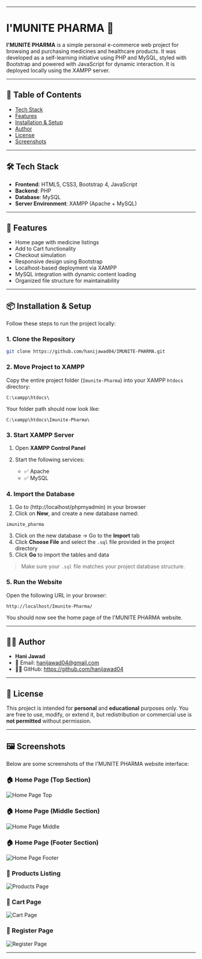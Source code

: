 
---

# I'MUNITE PHARMA 💊

**I'MUNITE PHARMA** is a simple personal e-commerce web project for browsing and purchasing medicines and healthcare products. It was developed as a self-learning initiative using PHP and MySQL, styled with Bootstrap and powered with JavaScript for dynamic interaction. It is deployed locally using the XAMPP server.

---

## 📌 Table of Contents

- [Tech Stack](#-tech-stack)
- [Features](#-features)
- [Installation & Setup](#-installation--setup)
- [Author](#-author)
- [License](#-license)
- [Screenshots](#-screenshots)

---

## 🛠️ Tech Stack

- **Frontend**: HTML5, CSS3, Bootstrap 4, JavaScript  
- **Backend**: PHP  
- **Database**: MySQL  
- **Server Environment**: XAMPP (Apache + MySQL)

---

## 🚀 Features

- Home page with medicine listings  
- Add to Cart functionality  
- Checkout simulation  
- Responsive design using Bootstrap  
- Localhost-based deployment via XAMPP  
- MySQL integration with dynamic content loading  
- Organized file structure for maintainability  

---

## 📦 Installation & Setup

Follow these steps to run the project locally:

### 1. Clone the Repository

```bash
git clone https://github.com/hanijawad04/IMUNITE-PHARMA.git
````


### 2. Move Project to XAMPP

Copy the entire project folder (`Imunite-Pharma`) into your XAMPP `htdocs` directory:

```
C:\xampp\htdocs\
```

Your folder path should now look like:

```
C:\xampp\htdocs\Imunite-Pharma\
```

### 3. Start XAMPP Server

1. Open **XAMPP Control Panel**
2. Start the following services:

   * ✅ Apache
   * ✅ MySQL

### 4. Import the Database

1. Go to (http://localhost/phpmyadmin) in your browser
2. Click on **New**, and create a new database named:

```
imunite_pharma
```

3. Click on the new database → Go to the **Import** tab
4. Click **Choose File** and select the `.sql` file provided in the project directory
5. Click **Go** to import the tables and data

> Make sure your `.sql` file matches your project database structure.

### 5. Run the Website

Open the following URL in your browser:

```
http://localhost/Imunite-Pharma/
```

You should now see the home page of the I'MUNITE PHARMA website.

---

## 🙋‍♂️ Author

* **Hani Jawad**
* 📧 Email: hanijawad04@gmail.com
* 🧑‍💻 GitHub: https://github.com/hanijawad04

---

## 📄 License

This project is intended for **personal** and **educational** purposes only.
You are free to use, modify, or extend it, but redistribution or commercial use is **not permitted** without permission.

---
## 🖼️ Screenshots

Below are some screenshots of the I'MUNITE PHARMA website interface:

### 🏠 Home Page (Top Section)
![Home Page Top](screenshots/index.jpg)

### 🏠 Home Page (Middle Section)
![Home Page Middle](screenshots/index_mid.jpg)

### 🏠 Home Page (Footer Section)
![Home Page Footer](screenshots/index_footer.jpg)

### 🛒 Products Listing
![Products Page](screenshots/products.jpg)

### 🧾 Cart Page
![Cart Page](screenshots/cart.jpg)

### 📝 Register Page
![Register Page](screenshots/register.jpg)


---

